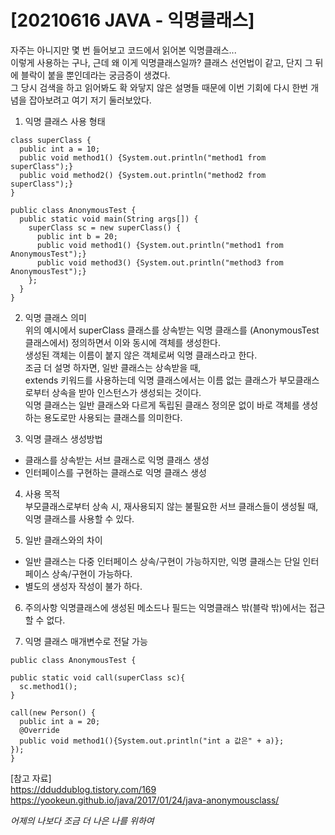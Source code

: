 # [20210616 JAVA - 익명클래스]

자주는 아니지만 몇 번 들어보고 코드에서 읽어본 익명클래스...  
이렇게 사용하는 구나, 근데 왜 이게 익명클래스일까? 클래스 선언법이 같고, 단지 그 뒤에 블락이 붙을 뿐인데라는 궁금증이 생겼다.  
그 당시 검색을 하고 읽어봐도 확 와닿지 않은 설명들 때문에 이번 기회에 다시 한번 개념을 잡아보려고 여기 저기 둘러보았다.  

1. 익명 클래스 사용 형태
```
class superClass {
  public int a = 10;
  public void method1() {System.out.println("method1 from superClass");}
  public void method2() {System.out.println("method2 from superClass");}
}

public class AnonymousTest {
  public static void main(String args[]) {
    superClass sc = new superClass() {
      public int b = 20;
      public void method1() {System.out.println("method1 from AnonymousTest");}
      public void method3() {System.out.println("method3 from AnonymousTest");}
    };  
  }
}

```

2. 익명 클래스 의미  
위의 예시에서 superClass 클래스를 상속받는 익명 클래스를 (AnonymousTest 클래스에서) 정의하면서 이와 동시에 객체를 생성한다.  
생성된 객체는 이름이 붙지 않은 객체로써 익명 클래스라고 한다.  
조금 더 설명 하자면, 일반 클래스는 상속받을 때,  
extends 키워드를 사용하는데 익명 클래스에서는 이름 없는 클래스가 부모클래스로부터 상속을 받아 인스턴스가 생성되는 것이다.  
익명 클래스는 일반 클래스와 다르게 독립된 클래스 정의문 없이 바로 객체를 생성하는 용도로만 사용되는 클래스를 의미한다.  

3. 익명 클래스 생성방법  
- 클래스를 상속받는 서브 클래스로 익명 클래스 생성  
- 인터페이스를 구현하는 클래스로 익명 클래스 생성  

4. 사용 목적  
부모클래스로부터 상속 시, 재사용되지 않는 불필요한 서브 클래스들이 생성될 때, 익명 클래스를 사용할 수 있다.

5. 일반 클래스와의 차이  
- 일반 클래스는 다중 인터페이스 상속/구현이 가능하지만, 익명 클래스는 단일 인터페이스 상속/구현이 가능하다.  
- 별도의 생성자 작성이 불가 하다.  

6. 주의사항
익명클래스에 생성된 메소드나 필드는 익명클래스 밖(블락 밖)에서는 접근할 수 없다.

7. 익명 클래스 매개변수로 전달 가능

```
public class AnonymousTest {

public static void call(superClass sc){
  sc.method1();
}

call(new Person() {
  public int a = 20;
  @Override
  public void method1(){System.out.println("int a 값은" + a)};
});
}
```






[참고 자료]  
https://dduddublog.tistory.com/169  
https://yookeun.github.io/java/2017/01/24/java-anonymousclass/  



*어제의 나보다 조금 더 나은 나를 위하여*


